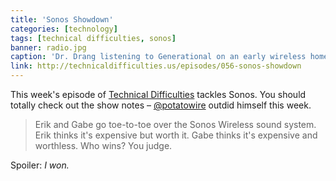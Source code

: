 ```yaml
---
title: 'Sonos Showdown'
categories: [technology]
tags: [technical difficulties, sonos]
banner: radio.jpg
caption: 'Dr. Drang listening to Generational on an early wireless home audio system. [US National Archives](http://www.flickr.com/photos/usnationalarchives/5589767274/)'
link: http://technicaldifficulties.us/episodes/056-sonos-showdown
---
```


This week's episode of [Technical Difficulties](http://technicaldifficulties.us) tackles Sonos. You should totally check out the show notes &ndash; [@potatowire](http://twitter.com/potatowire) outdid himself this week.

> Erik and Gabe go toe-to-toe over the Sonos Wireless sound system. Erik thinks it's expensive but worth it. Gabe thinks it's expensive and worthless. Who wins? You judge.

Spoiler: *I won.*